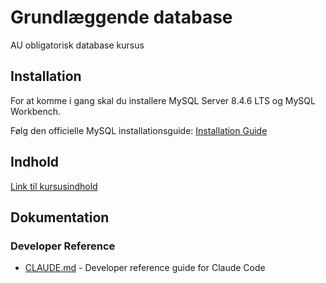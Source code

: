 # Grundlæggende database
AU obligatorisk database kursus

## Installation

For at komme i gang skal du installere MySQL Server 8.4.6 LTS og MySQL Workbench.

Følg den officielle MySQL installationsguide: [Installation Guide](docs/00_install.md)

## Indhold

[Link til kursusindhold](docs/README.md)

## Dokumentation

### Developer Reference
- [CLAUDE.md](CLAUDE.md) - Developer reference guide for Claude Code
